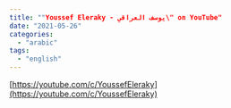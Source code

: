```yaml
---
title: ""Youssef Eleraky - يوسف العراقي\" on YouTube"
date: "2021-05-26"
categories: 
  - "arabic"
tags: 
  - "english"
---
```


[https://youtube.com/c/YoussefEleraky](https://youtube.com/c/YoussefEleraky)
